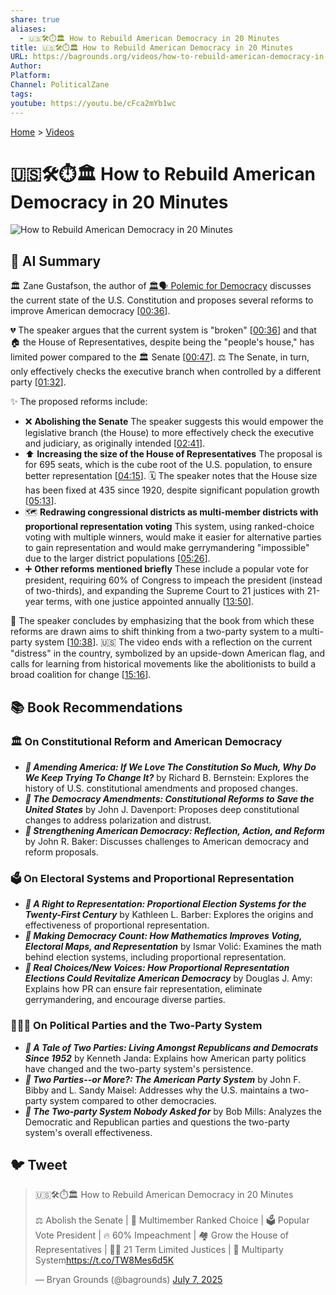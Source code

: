 ```yaml
---
share: true
aliases:
  - 🇺🇸🛠️⏱️🏛️ How to Rebuild American Democracy in 20 Minutes
title: 🇺🇸🛠️⏱️🏛️ How to Rebuild American Democracy in 20 Minutes
URL: https://bagrounds.org/videos/how-to-rebuild-american-democracy-in-20-minutes
Author: 
Platform: 
Channel: PoliticalZane
tags: 
youtube: https://youtu.be/cFca2mYb1wc
---
```

[Home](../index.md) > [Videos](./index.md)  
# 🇺🇸🛠️⏱️🏛️ How to Rebuild American Democracy in 20 Minutes  
![How to Rebuild American Democracy in 20 Minutes](https://youtu.be/cFca2mYb1wc)  
  
## 🤖 AI Summary  
🏛️ Zane Gustafson, the author of [🏛️🗣️ Polemic for Democracy](../books/polemic-for-democracy.md) discusses the current state of the U.S. Constitution and proposes several reforms to improve American democracy \[[00:36](http://www.youtube.com/watch?v=cFca2mYb1wc&t=36)\].  
  
💔 The speaker argues that the current system is "broken" \[[00:36](http://www.youtube.com/watch?v=cFca2mYb1wc&t=36)\] and that 🏠 the House of Representatives, despite being the "people's house," has limited power compared to the 🏛️ Senate \[[00:47](http://www.youtube.com/watch?v=cFca2mYb1wc&t=47)\]. ⚖️ The Senate, in turn, only effectively checks the executive branch when controlled by a different party \[[01:32](http://www.youtube.com/watch?v=cFca2mYb1wc&t=92)\].  
  
✨ The proposed reforms include:  
* ❌ **Abolishing the Senate** The speaker suggests this would empower the legislative branch (the House) to more effectively check the executive and judiciary, as originally intended \[[02:41](http://www.youtube.com/watch?v=cFca2mYb1wc&t=161)\].  
* ⬆️ **Increasing the size of the House of Representatives** The proposal is for 695 seats, which is the cube root of the U.S. population, to ensure better representation \[[04:15](http://www.youtube.com/watch?v=cFca2mYb1wc&t=255)\]. 🗓️ The speaker notes that the House size has been fixed at 435 since 1920, despite significant population growth \[[05:13](http://www.youtube.com/watch?v=cFca2mYb1wc&t=313)\].  
* 🗺️ **Redrawing congressional districts as multi-member districts with proportional representation voting** This system, using ranked-choice voting with multiple winners, would make it easier for alternative parties to gain representation and would make gerrymandering "impossible" due to the larger district populations \[[05:26](http://www.youtube.com/watch?v=cFca2mYb1wc&t=326)\].  
* ➕ **Other reforms mentioned briefly** These include a popular vote for president, requiring 60% of Congress to impeach the president (instead of two-thirds), and expanding the Supreme Court to 21 justices with 21-year terms, with one justice appointed annually \[[13:50](http://www.youtube.com/watch?v=cFca2mYb1wc&t=830)\].  
  
🤝 The speaker concludes by emphasizing that the book from which these reforms are drawn aims to shift thinking from a two-party system to a multi-party system \[[10:38](http://www.youtube.com/watch?v=cFca2mYb1wc&t=638)\]. 🇺🇸 The video ends with a reflection on the current "distress" in the country, symbolized by an upside-down American flag, and calls for learning from historical movements like the abolitionists to build a broad coalition for change \[[15:16](http://www.youtube.com/watch?v=cFca2mYb1wc&t=916)\].  
  
## 📚 Book Recommendations  
### 🏛️ On Constitutional Reform and American Democracy  
* ***📖 Amending America: If We Love The Constitution So Much, Why Do We Keep Trying To Change It?*** by Richard B. Bernstein: Explores the history of U.S. constitutional amendments and proposed changes.  
* ***📖 The Democracy Amendments: Constitutional Reforms to Save the United States*** by John J. Davenport: Proposes deep constitutional changes to address polarization and distrust.  
* ***📖 Strengthening American Democracy: Reflection, Action, and Reform*** by John R. Baker: Discusses challenges to American democracy and reform proposals.  
  
### 🗳️ On Electoral Systems and Proportional Representation  
* ***📖 A Right to Representation: Proportional Election Systems for the Twenty-First Century*** by Kathleen L. Barber: Explores the origins and effectiveness of proportional representation.  
* ***📖 Making Democracy Count: How Mathematics Improves Voting, Electoral Maps, and Representation*** by Ismar Volić: Examines the math behind election systems, including proportional representation.  
* ***📖 Real Choices/New Voices: How Proportional Representation Elections Could Revitalize American Democracy*** by Douglas J. Amy: Explains how PR can ensure fair representation, eliminate gerrymandering, and encourage diverse parties.  
  
### 🧑‍🤝‍🧑 On Political Parties and the Two-Party System  
* ***📖 A Tale of Two Parties: Living Amongst Republicans and Democrats Since 1952*** by Kenneth Janda: Explains how American party politics have changed and the two-party system's persistence.  
* ***📖 Two Parties--or More?: The American Party System*** by John F. Bibby and L. Sandy Maisel: Addresses why the U.S. maintains a two-party system compared to other democracies.  
* ***📖 The Two-party System Nobody Asked for*** by Bob Mills: Analyzes the Democratic and Republican parties and questions the two-party system's overall effectiveness.  
  
## 🐦 Tweet  
<blockquote class="twitter-tweet" data-theme="dark"><p lang="en" dir="ltr">🇺🇸🛠️⏱️🏛️ How to Rebuild American Democracy in 20 Minutes<br><br>⚖️ Abolish the Senate | 👥 Multimember Ranked Choice | 🗳️ Popular Vote President | 🔥 60% Impeachment | 🏘️ Grow the House of Representatives | 🧑‍⚖️ 21 Term Limited Justices | 🤝 Multiparty System<a href="https://t.co/TW8Mes6d5K">https://t.co/TW8Mes6d5K</a></p>&mdash; Bryan Grounds (@bagrounds) <a href="https://twitter.com/bagrounds/status/1942259093978366332?ref_src=twsrc%5Etfw">July 7, 2025</a></blockquote> <script async src="https://platform.twitter.com/widgets.js" charset="utf-8"></script>